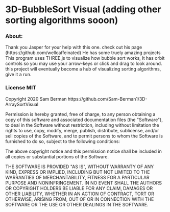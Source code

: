 <h1>3D-BubbleSort Visual (adding other sorting algorithms sooon)</h1>
<h3> About: </h3>
<p> 
  Thank you Jasper for your help with this one. check out his page (https://github.com/wellcaffeinated) He has some truely amazing projects
This program uses THREE.js to visualize how bubble sort works, It has orbit controls so you may use your arrow-keys or click and drag to look around. 
  this project will eventually become a hub of visualizing sorting algorithms, give it a run. 

</p>
<h3> License MIT </h3>
<p>Copyright 2020 Sam Berman https://github.com/Sam-Berman1/3D-ArraySortVisual

Permission is hereby granted, free of charge, to any person obtaining a copy of this software and associated documentation files (the "Software"), to deal in the Software without restriction, including without limitation the rights to use, copy, modify, merge, publish, distribute, sublicense, and/or sell copies of the Software, and to permit persons to whom the Software is furnished to do so, subject to the following conditions:

The above copyright notice and this permission notice shall be included in all copies or substantial portions of the Software.

THE SOFTWARE IS PROVIDED "AS IS", WITHOUT WARRANTY OF ANY KIND, EXPRESS OR IMPLIED, INCLUDING BUT NOT LIMITED TO THE WARRANTIES OF MERCHANTABILITY, FITNESS FOR A PARTICULAR PURPOSE AND NONINFRINGEMENT. IN NO EVENT SHALL THE AUTHORS OR COPYRIGHT HOLDERS BE LIABLE FOR ANY CLAIM, DAMAGES OR OTHER LIABILITY, WHETHER IN AN ACTION OF CONTRACT, TORT OR OTHERWISE, ARISING FROM, OUT OF OR IN CONNECTION WITH THE SOFTWARE OR THE USE OR OTHER DEALINGS IN THE SOFTWARE.</p>

